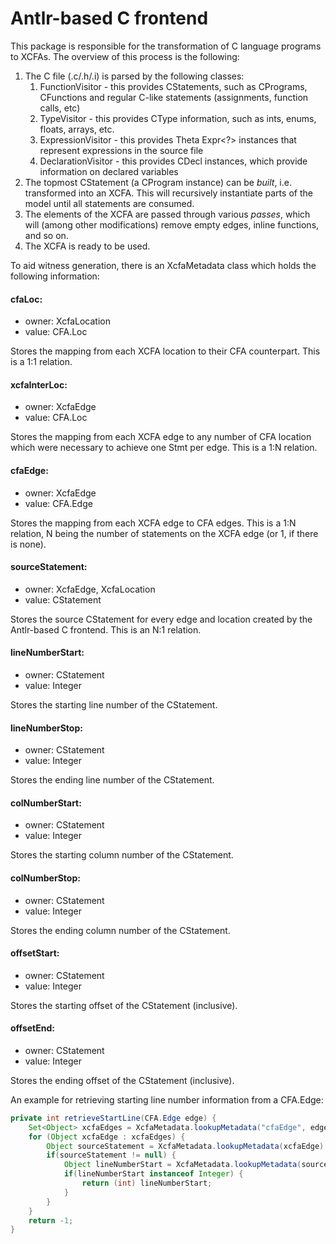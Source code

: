 # Antlr-based C frontend

This package is responsible for the transformation of C language programs to XCFAs. The overview of this process is the following:

1. The C file (.c/.h/.i) is parsed by the following classes:
    1. FunctionVisitor - this provides CStatements, such as CPrograms, CFunctions and regular C-like statements (assignments, function calls, etc)
    2. TypeVisitor - this provides CType information, such as ints, enums, floats, arrays, etc.
    3. ExpressionVisitor - this provides Theta Expr<?> instances that represent expressions in the source file
    4. DeclarationVisitor - this provides CDecl instances, which provide information on declared variables
2. The topmost CStatement (a CProgram instance) can be _built_, i.e. transformed into an XCFA. This will recursively instantiate parts of the model until all statements are consumed.
3. The elements of the XCFA are passed through various _passes_, which will (among other modifications) remove empty edges, inline functions, and so on.
4. The XCFA is ready to be used.

To aid witness generation, there is an XcfaMetadata class which holds the following information:

#### cfaLoc:
- owner: XcfaLocation
- value: CFA.Loc

Stores the mapping from each XCFA location to their CFA counterpart. This is a 1:1 relation.

#### xcfaInterLoc:
- owner: XcfaEdge
- value: CFA.Loc
  
Stores the mapping from each XCFA edge to any number of CFA location which were necessary to achieve one Stmt per edge. This is a 1:N relation.

#### cfaEdge:
- owner: XcfaEdge
- value: CFA.Edge
  
Stores the mapping from each XCFA edge to CFA edges. This is a 1:N relation, N being the number of statements on the XCFA edge (or 1, if there is none).

#### sourceStatement:
- owner: XcfaEdge, XcfaLocation
- value: CStatement
  
Stores the source CStatement for every edge and location created by the Antlr-based C frontend. This is an N:1 relation.

#### lineNumberStart:
- owner: CStatement
- value: Integer 
  
Stores the starting line number of the CStatement.

#### lineNumberStop:
- owner: CStatement
- value: Integer
  
Stores the ending line number of the CStatement.

#### colNumberStart:
- owner: CStatement
- value: Integer
  
Stores the starting column number of the CStatement.

#### colNumberStop:
- owner: CStatement
- value: Integer
  
Stores the ending column number of the CStatement.

#### offsetStart:
- owner: CStatement
- value: Integer 
  
Stores the starting offset of the CStatement (inclusive).

#### offsetEnd:
- owner: CStatement
- value: Integer
  
Stores the ending offset of the CStatement (inclusive).


An example for retrieving starting line number information from a CFA.Edge:

``` java
private int retrieveStartLine(CFA.Edge edge) {
    Set<Object> xcfaEdges = XcfaMetadata.lookupMetadata("cfaEdge", edge);
    for (Object xcfaEdge : xcfaEdges) {
        Object sourceStatement = XcfaMetadata.lookupMetadata(xcfaEdge).get("sourceStatement");
        if(sourceStatement != null) {
            Object lineNumberStart = XcfaMetadata.lookupMetadata(sourceStatement).get("lineNumberStart");
            if(lineNumberStart instanceof Integer) {
                return (int) lineNumberStart;
            }
        }
    }
    return -1;
}
```